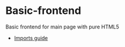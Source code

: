 # Basic-frontend
Basic frontend for main page with pure HTML5

- [Imports guide](https://www.html5rocks.com/en/tutorials/webcomponents/imports/)